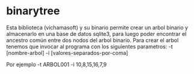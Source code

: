 # binarytree

Esta biblioteca (vichamasoft) y su binario permite crear un arbol binario y almacenarlo en una base de datos sqlite3, para luego poder encontrar el ancestro común entre dos nodos del arbol binario.
Para crear el arbol  tenemos que invocar al programa con los siguientes parametros:
-t [nombre-arbol] -i [valores-separados-por-coma]

Por ejemplo 
-t ARBOL001 -i 10,8,15,16,7,9
